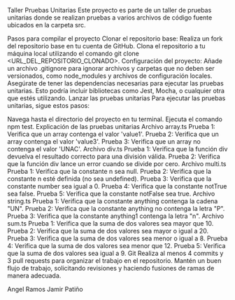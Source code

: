 Taller Pruebas Unitarias
Este proyecto es parte de un taller de pruebas unitarias donde se realizan pruebas a varios archivos de código fuente ubicados en la carpeta src.

Pasos para compilar el proyecto
Clonar el repositorio base:
Realiza un fork del repositorio base en tu cuenta de GitHub.
Clona el repositorio a tu máquina local utilizando el comando git clone <URL_DEL_REPOSITORIO_CLONADO>.
Configuración del proyecto:
Añade un archivo .gitignore para ignorar archivos y carpetas que no deben ser versionados, como node_modules y archivos de configuración locales.
Asegúrate de tener las dependencias necesarias para ejecutar las pruebas unitarias. Esto podría incluir bibliotecas como Jest, Mocha, o cualquier otra que estés utilizando.
Lanzar las pruebas unitarias
Para ejecutar las pruebas unitarias, sigue estos pasos:

Navega hasta el directorio del proyecto en tu terminal.
Ejecuta el comando npm test.
Explicación de las pruebas unitarias
Archivo array.ts
Prueba 1: Verifica que un array contenga el valor 'value1'.
Prueba 2: Verifica que un array contenga el valor 'value3'.
Prueba 3: Verifica que un array no contenga el valor 'UNAC'.
Archivo div.ts
Prueba 1: Verifica que la función div devuelva el resultado correcto para una división válida.
Prueba 2: Verifica que la función div lance un error cuando se divide por cero.
Archivo multi.ts
Prueba 1: Verifica que la constante n sea null.
Prueba 2: Verifica que la constante n esté definida (no sea undefined).
Prueba 3: Verifica que la constante number sea igual a 0.
Prueba 4: Verifica que la constante notTrue sea false.
Prueba 5: Verifica que la constante notFalse sea true.
Archivo string.ts
Prueba 1: Verifica que la constante anything contenga la cadena "UN".
Prueba 2: Verifica que la constante anything no contenga la letra "P".
Prueba 3: Verifica que la constante anything1 contenga la letra "n".
Archivo sum.ts
Prueba 1: Verifica que la suma de dos valores sea mayor que 10.
Prueba 2: Verifica que la suma de dos valores sea mayor o igual a 20.
Prueba 3: Verifica que la suma de dos valores sea menor o igual a 8.
Prueba 4: Verifica que la suma de dos valores sea menor que 12.
Prueba 5: Verifica que la suma de dos valores sea igual a 9.
Git
Realiza al menos 4 commits y 3 pull requests para organizar el trabajo en el repositorio.
Mantén un buen flujo de trabajo, solicitando revisiones y haciendo fusiones de ramas de manera adecuada.


Angel Ramos
Jamir Patiño
